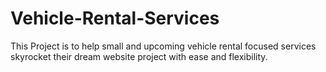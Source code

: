 # Vehicle-Rental-Services
This Project is to help small and upcoming vehicle rental focused services skyrocket their dream website project with ease and flexibility.
